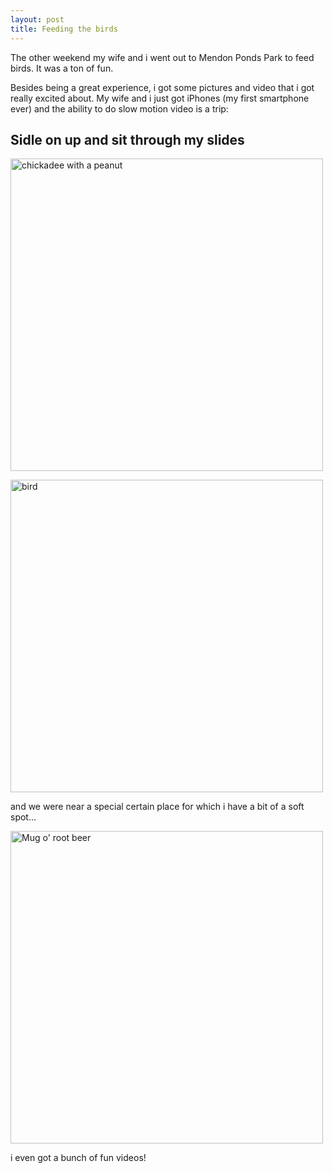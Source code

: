 ```yaml
---
layout: post
title: Feeding the birds
---
```


The other weekend my wife and i went out to Mendon Ponds Park to feed birds. It was a ton of fun.

Besides being a great experience, i got some pictures and video that i got really excited about. My wife and i just got iPhones (my first smartphone ever) and the ability to do slow motion video is a trip:

## Sidle on up and sit through my slides

<a href="http://www.flickr.com/photos/jugglingnutcase/12244269183/" title="peanut by jugglingnutcase, on Flickr"><img class="img" src="http://farm6.staticflickr.com/5485/12244269183_2c2ca35406.jpg" width="500" height="500" alt="chickadee with a peanut"></a>

<a href="http://www.flickr.com/photos/jugglingnutcase/12244525474/" title="bird by jugglingnutcase, on Flickr"><img src="http://farm8.staticflickr.com/7328/12244525474_2873084bfd.jpg" width="500" height="500" alt="bird"></a>

and we were near a special certain place for which i have a bit of a soft spot...

<img src="https://f.cloud.github.com/assets/238079/2056591/ccbc9c5a-8ae2-11e3-9af7-2969c2c833f6.jpg" width="500" alt="Mug o' root beer" />

i even got a bunch of fun videos!

